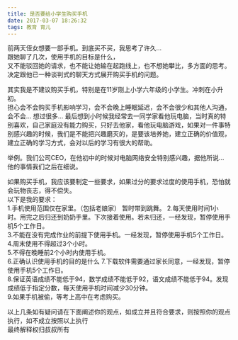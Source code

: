 ```yaml
---
title: 是否要给小学生购买手机
date: 2017-03-07 18:26:32
tags: 教育 育儿
---
```


前两天侄女想要一部手机。到底买不买，我思考了许久...  
跟她聊了几次，使用手机的目标是什么，  
又不能驳回她的请求，也不能让她输在起跑线上，也不想她攀比，多方面的思考。决定跟他已一种谈判式的聊天方式展开购买手机的问题。  

其实我是不建议购买手机，特别是在11岁刚上小学六年级的小学生。冲刺在小升初。  
担心会不会购买手机影响学习，会不会晚上睡眠延迟，会不会很少和其他人沟通，会不会... 想过很多... 最后想到小时候我经常去一同学家看他玩电脑，当时真的特别喜欢，自己家庭没有能力购买，只好去他家，看他玩电脑游戏，如果对一件事特别感兴趣的时候，我们是不能把兴趣磨灭的，是要该培养她，建立正确的价值观，建立正确的学习方式，会对以后的学习有很大的帮助。  

举例。我们公司CEO，在他初中的时候对电脑网络安全特别感兴趣，据他所说... 
他的事情我们之后在细说。

如果购买手机，我应该要制定一些要求，如果过分的要求过度的使用手机，恐怕就会玩物丧志，得不偿失。  
以下是我的要求：  
1.手机使用范围仅在家里。（包括老娘家） 暂时带到跳舞。
2.每天使用时间1小时。用完之后归还到奶奶手里。下次接着使用。若未归还，一经发现，暂停使用手机5个工作日。   
3.不能在没有完成作业的前提下使用手机。一经发现，暂停使用手机5个工作日。  
4.周末使用不得超过3个小时。  
5.不得在晚睡前2个小时内使用手机。  
6.正确认识使用手机的目的是什么 
7.下载软件需要通过家长同意，一经发现，暂停使用手机5个工作日。  
8.保证英语成绩不能低于94，数学成绩不能低于92，语文成绩不能低于94。发现成绩低于指定分数，每天使用手机时间减少30分钟。  
9.如果手机被偷，等考上高中在考虑购买。

以上几条如有疑问请在下面阐述你的观点，如成立并且符合要求，则按照你的观点执行，如不成立按照以上执行  
最终解释权归叔叔所有


